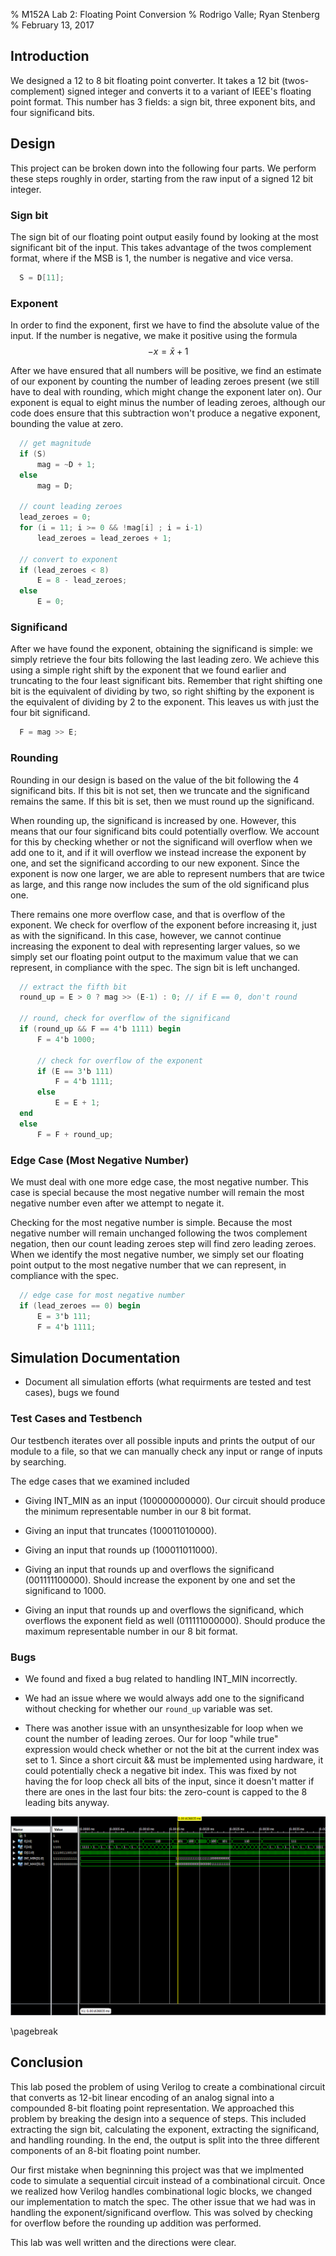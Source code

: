 % M152A Lab 2: Floating Point Conversion
% Rodrigo Valle; Ryan Stenberg
% February 13, 2017

## Introduction
We designed a 12 to 8 bit floating point converter. It takes a 12 bit
(twos-complement) signed integer and converts it to a variant of IEEE's floating
point format. This number has 3 fields: a sign bit, three exponent bits, and
four significand bits.


## Design
This project can be broken down into the following four parts. We perform these
steps roughly in order, starting from the raw input of a signed 12 bit integer.

### Sign bit
The sign bit of our floating point output easily found by looking at the most
significant bit of the input. This takes advantage of the twos complement
format, where if the MSB is 1, the number is negative and vice versa.

``` verilog
  S = D[11];
```

### Exponent
In order to find the exponent, first we have to find the absolute value of the
input. If the number is negative, we make it positive using the formula
  $$-x = \bar{x} + 1$$

After we have ensured that all numbers will be positive, we find an estimate of
our exponent by counting the number of leading zeroes present (we still have to
deal with rounding, which might change the exponent later on). Our exponent is
equal to eight minus the number of leading zeroes, although our code does ensure
that this subtraction won't produce a negative exponent, bounding the value at
zero.

``` verilog
  // get magnitude
  if (S)
      mag = ~D + 1;
  else
      mag = D;
      
  // count leading zeroes
  lead_zeroes = 0;
  for (i = 11; i >= 0 && !mag[i] ; i = i-1)
      lead_zeroes = lead_zeroes + 1;
  
  // convert to exponent
  if (lead_zeroes < 8)
      E = 8 - lead_zeroes;
  else
      E = 0;
```

### Significand
After we have found the exponent, obtaining the significand is simple: we
simply retrieve the four bits following the last leading zero. We achieve this
using a simple right shift by the exponent that we found earlier and truncating
to the four least significant bits. Remember that right shifting one bit is the
equivalent of dividing by two, so right shifting by the exponent is the
equivalent of dividing by 2 to the exponent. This leaves us with just the four
bit significand.

``` verilog
  F = mag >> E;
```

### Rounding
Rounding in our design is based on the value of the bit following the 4
significand bits. If this bit is not set, then we truncate and the significand
remains the same. If this bit is set, then we must round up the significand.

When rounding up, the significand is increased by one. However, this means that
our four significand bits could potentially overflow. We account for this by
checking whether or not the significand will overflow when we add one to it, and
if it will overflow we instead increase the exponent by one, and set the
significand according to our new exponent. Since the exponent is now one larger,
we are able to represent numbers that are twice as large, and this range now
includes the sum of the old significand plus one.

There remains one more overflow case, and that is overflow of the exponent. We
check for overflow of the exponent before increasing it, just as with the
significand. In this case, however, we cannot continue increasing the exponent
to deal with representing larger values, so we simply set our floating point
output to the maximum value that we can represent, in compliance with the spec.
The sign bit is left unchanged.

``` verilog
  // extract the fifth bit
  round_up = E > 0 ? mag >> (E-1) : 0; // if E == 0, don't round

  // round, check for overflow of the significand
  if (round_up && F == 4'b 1111) begin
      F = 4'b 1000;
  
      // check for overflow of the exponent
      if (E == 3'b 111)
          F = 4'b 1111;
      else
          E = E + 1;
  end
  else
      F = F + round_up;
```


### Edge Case (Most Negative Number)
We must deal with one more edge case, the most negative number. This case is
special because the most negative number will remain the most negative number
even after we attempt to negate it.

Checking for the most negative number is simple. Because the most negative
number will remain unchanged following the twos complement negation, then our
count leading zeroes step will find zero leading zeroes. When we identify the
most negative number, we simply set our floating point output to the most
negative number that we can represent, in compliance with the spec.

``` verilog
  // edge case for most negative number
  if (lead_zeroes == 0) begin
      E = 3'b 111;
      F = 4'b 1111;
```


## Simulation Documentation
 - Document all simulation efforts (what requirments are tested and test cases),
   bugs we found

### Test Cases and Testbench
Our testbench iterates over all possible inputs and prints the output of our
module to a file, so that we can manually check any input or range of inputs by
searching.

The edge cases that we examined included

 - Giving INT_MIN as an input (100000000000). Our circuit should produce the
   minimum representable number in our 8 bit format.

 - Giving an input that truncates (100011010000).

 - Giving an input that rounds up (100011011000).

 - Giving an input that rounds up and overflows the significand (001111100000).
   Should increase the exponent by one and set the significand to 1000.

 - Giving an input that rounds up and overflows the significand, which overflows
   the exponent field as well (011111000000). Should produce the maximum
   representable number in our 8 bit format.


### Bugs
 - We found and fixed a bug related to handling INT_MIN incorrectly.

 - We had an issue where we would always add one to the significand without
   checking for whether our `round_up` variable was set.

 - There was another issue with an unsynthesizable for loop when we count the
   number of leading zeroes. Our for loop "while true" expression would check
   whether or not the bit at the current index was set to 1. Since a short
   circuit && must be implemented using hardware, it could potentially check a
   negative bit index. This was fixed by not having the for loop check all bits
   of the input, since it doesn't matter if there are ones in the last four
   bits: the zero-count is capped to the 8 leading bits anyway.

![Output waveforms of our FPCVT module over all possible inputs.](waveform.png)

\pagebreak

## Conclusion
This lab posed the problem of using Verilog to create a combinational circuit
that converts as 12-bit linear encoding of an analog signal into a compounded
8-bit floating point representation. We approached this problem by breaking the
design into a sequence of steps. This included extracting the sign bit,
calculating the exponent, extracting the significand, and handling rounding. In
the end, the output is split into the three different components of an 8-bit
floating point number.

Our first mistake when begninning this project was that we implmented code to
simulate a sequential circuit instead of a combinational circuit. Once we
realized how Verilog handles combinational logic blocks, we changed our
implementation to match the spec. The other issue that we had was in handling
the exponent/significand overflow. This was solved by checking for overflow
before the rounding up addition was performed.

This lab was well written and the directions were clear.
